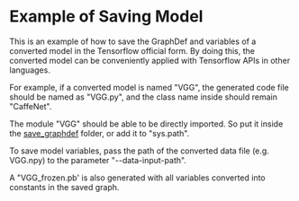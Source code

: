# Example of Saving Model

This is an example of how to save the GraphDef and variables of a converted model 
in the Tensorflow official form. By doing this, the converted model can be 
conveniently applied with Tensorflow APIs in other languages.

For example, if a converted model is named "VGG", the generated code file should
be named as "VGG.py", and the class name inside should remain "CaffeNet".

The module "VGG" should be able to be directly imported. So put it inside the
[save_graphdef](save_graphdef) folder, or add it to "sys.path".

To save model variables, pass the path of the converted data file (e.g. VGG.npy)
to the parameter "--data-input-path".

A "VGG_frozen.pb' is also generated with all variables converted into constants
in the saved graph.